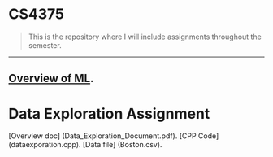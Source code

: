 # CS4375
> This is the repository where I will include assignments throughout the semester.
---
[Overview of ML](Overview_of_ML.pdf).
---
# Data Exploration Assignment
[Overview doc] (Data_Exploration_Document.pdf).
[CPP Code] (dataexporation.cpp).
[Data file] (Boston.csv).
